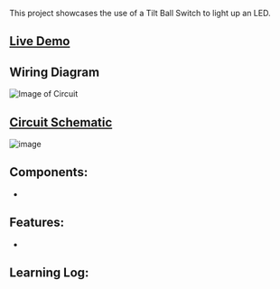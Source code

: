 This project showcases the use of a Tilt Ball Switch to light up an LED.

## [Live Demo]()
[comment]: # (insert video in the next line)


## Wiring Diagram
![Image of Circuit]()

## [Circuit Schematic]()
![image]()

## Components:
- 

## Features:
- 

## Learning Log:

